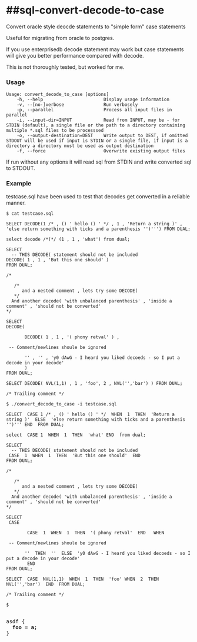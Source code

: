 ##sql-convert-decode-to-case
==================

Convert oracle style deocde statements to "simple form" case statements

Useful for migrating from oracle to postgres.

If you use enterprisedb decode statement may work but case statements will give you better performance compared with decode. 

This is not thoroughly tested, but worked for me.

### Usage

    Usage: convert_decode_to_case [options]
        -h, --help                       Display usage information
        -v, --[no-]verbose               Run verbosely
        -p, --parallel                   Process all input files in parallel
        -i, --input-dir=INPUT            Read from INPUT, may be - for STDIN (default), a single file or the path to a directory containing multiple *.sql files to be processsed
        -o, --output-destination=DEST    Write output to DEST, if omitted STDOUT will be used if input is STDIN or a single file, if input is a directory a directory must be used as output destination
        -f, --force                      Overwrite existing output files

If run without any options it will read sql from STDIN and write converted sql to STDOUT.

### Example

testcase.sql have been used to test that decodes get converted in a reliable manner.
```shell
$ cat testcase.sql 

SELECT DECODE(1 /* , () ' hello () ' */ , 1 , 'Return a string )' , 'else return something with ticks and a parenthesis '')''') FROM DUAL;

select decode /*(*/ (1 , 1 , 'what') from dual;

SELECT
  -- THIS DECODE( statement should not be included
DECODE( 1 , 1 , 'But this one should' )
FROM DUAL;

/* 

   /* 
      and a nested comment , lets try some DECODE( 
   */ 
  And another decode( 'with unbalanced parenthesis' , 'inside a comment' , 'should not be converted'
*/

SELECT 
DECODE( 

       DECODE( 1 , 1 , '( phony retval' ) , 

 -- Comment/newlines shoule be ignored

       '' , '' , 'y0 dAwG - I heard you liked decoeds - so I put a decode in your decode' 
       ) 
FROM DUAL;

SELECT DECODE( NVL(1,1) , 1 , 'foo', 2 , NVL('','bar') ) FROM DUAL;

/* Trailing comment */

$ ./convert_decode_to_case -i testcase.sql 

SELECT  CASE 1 /* , () ' hello () ' */  WHEN  1  THEN  'Return a string )'  ELSE  'else return something with ticks and a parenthesis '')''' END  FROM DUAL;

select  CASE 1  WHEN  1  THEN  'what' END  from dual;

SELECT
  -- THIS DECODE( statement should not be included
 CASE  1  WHEN  1  THEN  'But this one should'  END 
FROM DUAL;

/* 

   /* 
      and a nested comment , lets try some DECODE( 
   */ 
  And another decode( 'with unbalanced parenthesis' , 'inside a comment' , 'should not be converted'
*/

SELECT 
 CASE  

        CASE  1  WHEN  1  THEN  '( phony retval'  END   WHEN  

 -- Comment/newlines shoule be ignored

       ''  THEN  ''  ELSE  'y0 dAwG - I heard you liked decoeds - so I put a decode in your decode' 
        END  
FROM DUAL;

SELECT  CASE  NVL(1,1)  WHEN  1  THEN  'foo' WHEN  2  THEN  NVL('','bar')  END  FROM DUAL;

/* Trailing comment */

$ 
```
<pre>

asdf {
  <b>foo = a;</b>
}

</pre>
